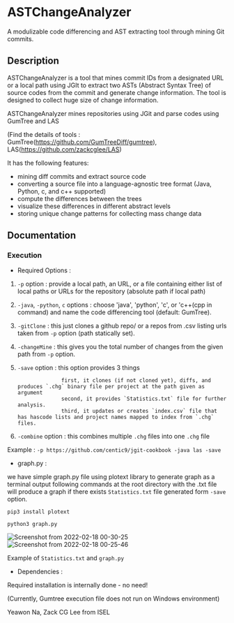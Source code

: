 # ASTChangeAnalyzer

A modulizable code differencing and AST extracting tool through mining Git commits.

## Description

ASTChangeAnalyzer is a tool that mines commit IDs from a designated URL or a local path using JGIt to extract two ASTs (Abstract Syntax Tree) of source codes from the commit and generate change information. The tool is designed to collect huge size of change information.

ASTChangeAnalyzer mines repositories using JGit and parse codes using GumTree and LAS

(Find the details of tools : GumTree(https://github.com/GumTreeDiff/gumtree), LAS(https://github.com/zackcglee/LAS)

It has the following features:
* mining diff commits and extract source code
* converting a source file into a language-agnostic tree format (Java, Python, c, and c++ supported)
* compute the differences between the trees
* visualize these differences in different abstract levels
* storing unique change patterns for collecting mass change data

## Documentation

### Execution

* Required Options :
1. `-p` option : provide a local path, an URL, or a file containing either list of local paths or URLs for the repository (absolute path if local path)

2. `-java`, `-python`, `c` options : choose 'java', 'python', 'c', or 'c++(cpp in command) and name the code differencing tool (default: GumTree).

3. `-gitClone` : this just clones a github repo/ or a repos from .csv listing urls taken from `-p` option (path statically set).

4. `-changeMine` : this gives you the total number of changes from the given path from `-p` option.

5. `-save` option : this option provides 3 things
     
                     first, it clones (if not cloned yet), diffs, and produces `.chg` binary file per project at the path given as argument
                     second, it provides `Statistics.txt` file for further analysis.
                     third, it updates or creates `index.csv` file that has hascode lists and project names mapped to index from `.chg` files.

6. `-combine` option : this combines multiple `.chg` files into one `.chg` file


Example : `-p https://github.com/centic9/jgit-cookbook -java las -save`





* graph.py :

we have simple graph.py file using plotext library to generate graph as a terminal output
following commands at the root directory with the .txt file will produce a graph if there exists `Statistics.txt` file generated form `-save` option.

`pip3 install plotext`

`python3 graph.py`


![Screenshot from 2022-02-18 00-30-25](https://user-images.githubusercontent.com/83571012/154514625-5d32b1df-d2c5-4e3c-9d48-f9debf4a9b10.png)
![Screenshot from 2022-02-18 00-25-46](https://user-images.githubusercontent.com/83571012/154513828-4e0877be-0c36-4515-9543-4c1efc337332.png)

Example of `Statistics.txt` and `graph.py`



* Dependencies :

Required installation is internally done - no need!

(Currently, Gumtree execution file does not run on Windows environment) 




Yeawon Na, Zack CG Lee from ISEL
